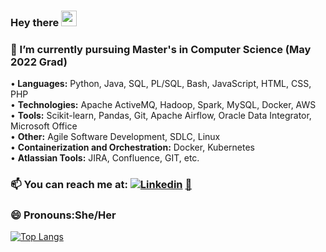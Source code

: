### Hey there <img src="https://media.giphy.com/media/hvRJCLFzcasrR4ia7z/giphy.gif" width="25px">
### 🔭 I’m currently pursuing Master's in Computer Science (May 2022 Grad)
•<B> Languages:</B>  Python, Java, SQL, PL/SQL, Bash, JavaScript, HTML, CSS, PHP <BR/>
 • <B>Technologies:</B> Apache ActiveMQ, Hadoop, Spark, MySQL, Docker, AWS<BR/>
• <B>Tools:</B> Scikit-learn, Pandas, Git, Apache Airflow, Oracle Data Integrator, Microsoft Office<BR/>
 • <B>Other:</B> Agile Software Development, SDLC, Linux<BR/>
 • <B>Containerization and Orchestration:</B> Docker, Kubernetes<BR/>
 • <B> Atlassian Tools:</B> JIRA, Confluence, GIT, etc.<BR/>
### 📫 You can reach me at: [![Linkedin](https://i.stack.imgur.com/gVE0j.png)](https://www.linkedin.com/in/kavithakannanunny/) [ 📧](mailto:kavitha.kannanunny@gmail.com)
### 😄 Pronouns:She/Her
[![Top Langs](https://github-readme-stats.vercel.app/api/top-langs/?username=kavihat&layout=compact)](https://github.com/anuraghazra/github-readme-stats)
<!--
